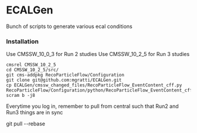 # ECALGen
Bunch of scripts to generate various ecal conditions

### Installation

Use CMSSW_10_0_3 for Run 2 studies
Use CMSSW_10_2_5 for Run 3 studies
```
cmsrel CMSSW_10_2_5
cd CMSSW_10_2_5/src/
git cms-addpkg RecoParticleFlow/Configuration
git clone git@github.com:mgratti/ECALGen.git
cp ECALGen/cmssw_changed_files/RecoParticleFlow_EventContent_cff.py RecoParticleFlow/Configuration/python/RecoParticleFlow_EventContent_cff.py
scram b -j8
```
Everytime you log in, remember to pull from central such that Run2 and Run3 things are in sync

git pull --rebase
